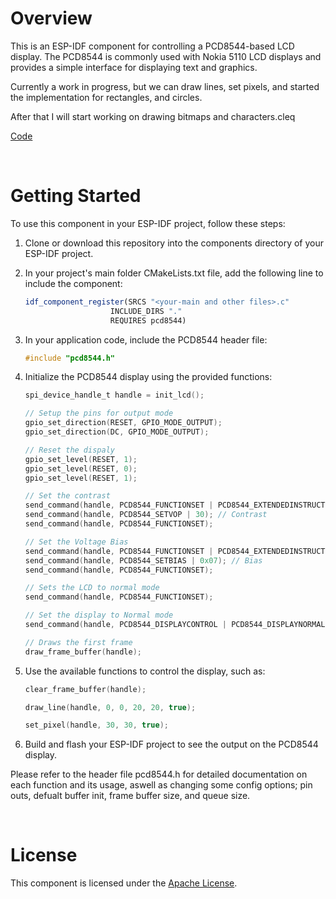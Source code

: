 # Overview

This is an ESP-IDF component for controlling a PCD8544-based LCD display. The PCD8544 is commonly used with Nokia 5110 LCD displays and provides a simple interface for displaying text and graphics.

Currently a work in progress, but we can draw lines, set pixels, and started the implementation for rectangles, and circles.

After that I will start working on drawing bitmaps and characters.cleq

[Code](https://github.com/mattboan/pcd8544)

<br>

# Getting Started

To use this component in your ESP-IDF project, follow these steps:

1. Clone or download this repository into the components directory of your ESP-IDF project.

2. In your project's main folder CMakeLists.txt file, add the following line to include the component:

    ```cmake
    idf_component_register(SRCS "<your-main and other files>.c"
                       INCLUDE_DIRS "."
                       REQUIRES pcd8544)
    ```

3. In your application code, include the PCD8544 header file:

    ```c
    #include "pcd8544.h"
    ```

4. Initialize the PCD8544 display using the provided functions:

    ```c
    spi_device_handle_t handle = init_lcd();

    // Setup the pins for output mode
    gpio_set_direction(RESET, GPIO_MODE_OUTPUT);
    gpio_set_direction(DC, GPIO_MODE_OUTPUT);

    // Reset the dispaly
    gpio_set_level(RESET, 1);
    gpio_set_level(RESET, 0);
    gpio_set_level(RESET, 1);

    // Set the contrast
    send_command(handle, PCD8544_FUNCTIONSET | PCD8544_EXTENDEDINSTRUCTION);
    send_command(handle, PCD8544_SETVOP | 30); // Contrast
    send_command(handle, PCD8544_FUNCTIONSET);

    // Set the Voltage Bias
    send_command(handle, PCD8544_FUNCTIONSET | PCD8544_EXTENDEDINSTRUCTION);
    send_command(handle, PCD8544_SETBIAS | 0x07); // Bias
    send_command(handle, PCD8544_FUNCTIONSET);

    // Sets the LCD to normal mode
    send_command(handle, PCD8544_FUNCTIONSET);

    // Set the display to Normal mode
    send_command(handle, PCD8544_DISPLAYCONTROL | PCD8544_DISPLAYNORMAL);

    // Draws the first frame
    draw_frame_buffer(handle);

    ```

5. Use the available functions to control the display, such as:

    ```c
    clear_frame_buffer(handle);

    draw_line(handle, 0, 0, 20, 20, true);

    set_pixel(handle, 30, 30, true);
    ```

6. Build and flash your ESP-IDF project to see the output on the PCD8544 display.

Please refer to the header file pcd8544.h for detailed documentation on each function and its usage, aswell as changing some config options; pin outs, defualt buffer init, frame buffer size, and queue size.

<br>

# License

This component is licensed under the [Apache License](LICENSE).
